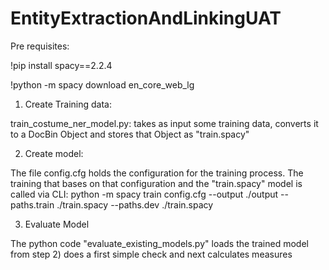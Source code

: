 # EntityExtractionAndLinkingUAT
Pre requisites:

  !pip install spacy==2.2.4 

  !python -m spacy download en_core_web_lg

1) Create Training data:

 train_costume_ner_model.py: takes as input some training data, converts it to a DocBin Object
and stores that Object as "train.spacy"

2) Create model:

The file config.cfg holds the configuration for the training process. The training that bases on that configuration and the "train.spacy" model is called via CLI: python -m spacy train config.cfg --output ./output --paths.train ./train.spacy --paths.dev ./train.spacy

3) Evaluate Model

The python code "evaluate_existing_models.py" loads the trained model from step 2) does a first simple check and next calculates measures